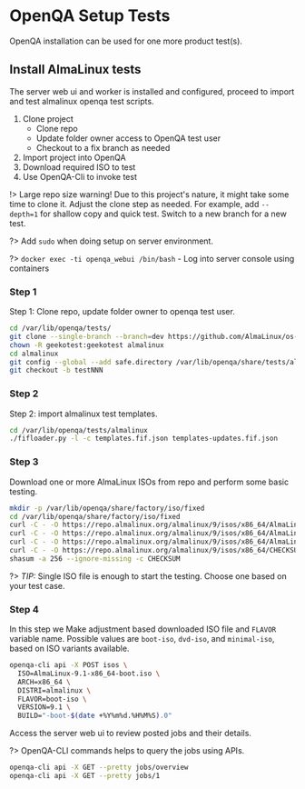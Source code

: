 # OpenQA Setup Tests

OpenQA installation can be used for one more product test(s).

## Install AlmaLinux tests

The server web ui and worker is installed and configured, proceed to import and test almalinux openqa test scripts.

1. Clone project
   * Clone repo
   * Update folder owner access to OpenQA test user
   * Checkout to a fix branch as needed
2. Import project into OpenQA
3. Download required ISO to test
4. Use OpenQA-Cli to invoke test

!> Large repo size warning! Due to this project's nature, it might take some time to clone it. Adjust the clone step as needed. For example, add `--depth=1` for shallow copy and quick test. Switch to a new branch for a new test.

?> Add `sudo` when doing setup on server environment. 

?> `docker exec -ti openqa_webui /bin/bash` - Log into server console using containers

### Step 1

Step 1: Clone repo, update folder owner to openqa test user.

```sh
cd /var/lib/openqa/tests/
git clone --single-branch --branch=dev https://github.com/AlmaLinux/os-autoinst-distri-almalinux.git almalinux
chown -R geekotest:geekotest almalinux
cd almalinux
git config --global --add safe.directory /var/lib/openqa/share/tests/almalinux
git checkout -b testNNN
```

### Step 2

Step 2: import almalinux test templates.

```sh
cd /var/lib/openqa/tests/almalinux 
./fifloader.py -l -c templates.fif.json templates-updates.fif.json
```

### Step 3

Download one or more AlmaLinux ISOs from repo and perform some basic testing.

```sh
mkdir -p /var/lib/openqa/share/factory/iso/fixed
cd /var/lib/openqa/share/factory/iso/fixed
curl -C - -O https://repo.almalinux.org/almalinux/9/isos/x86_64/AlmaLinux-9.1-x86_64-boot.iso
curl -C - -O https://repo.almalinux.org/almalinux/9/isos/x86_64/AlmaLinux-9.1-x86_64-minimal.iso 
curl -C - -O https://repo.almalinux.org/almalinux/9/isos/x86_64/AlmaLinux-9.1-x86_64-dvd.iso 
curl -C - -O https://repo.almalinux.org/almalinux/9/isos/x86_64/CHECKSUM
shasum -a 256 --ignore-missing -c CHECKSUM
```

?> _TIP:_ Single ISO file is enough to start the testing. Choose one based on your test case.

### Step 4

In this step we
Make adjustment based downloaded ISO file and `FLAVOR` variable name. Possible values are `boot-iso`, `dvd-iso`, and `minimal-iso`, based on ISO variants available.

```sh
openqa-cli api -X POST isos \
  ISO=AlmaLinux-9.1-x86_64-boot.iso \
  ARCH=x86_64 \
  DISTRI=almalinux \
  FLAVOR=boot-iso \
  VERSION=9.1 \
  BUILD="-boot-$(date +%Y%m%d.%H%M%S).0"
```

Access the server web ui to review posted jobs and their details.

?> OpenQA-CLI commands helps to query the jobs using APIs.

```sh
openqa-cli api -X GET --pretty jobs/overview
openqa-cli api -X GET --pretty jobs/1
```
